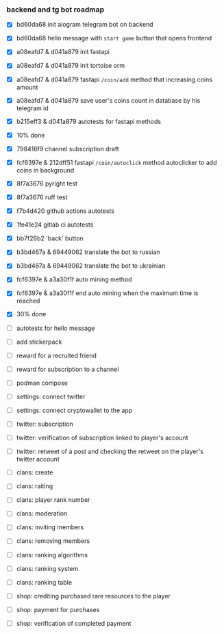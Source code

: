 ### backend and tg bot roadmap

- [x] bd60da68 init aiogram telegram bot on backend
- [x] bd60da68 hello message with `start game` button that opens frontend
- [x] a08eafd7 & d041a879 init fastapi
- [x] a08eafd7 & d041a879 init tortoise orm
- [x] a08eafd7 & d041a879 fastapi `/coin/add` method that increasing coins amount
- [x] a08eafd7 & d041a879 save user's coins count in database by his telegram id
- [x] b215eff3 & d041a879 autotests for fastapi methods
- [x] 10% done
- [x] 798416f9 channel subscription draft
- [x] fcf6397e & 212dff51 fastapi `/coin/autoclick` method autoclicker to add coins in background
- [x] 8f7a3676 pyright test
- [x] 8f7a3676 ruff test
- [x] f7b4d420 github actions autotests
- [x] 1fe41e24 gitlab ci autotests
- [x] bb7f26b2 'back' button
- [x] b3bd467a & 69449062 translate the bot to russian
- [x] b3bd467a & 69449062 translate the bot to ukrainian
- [x] fcf6397e & a3a30f1f auto mining method
- [x] fcf6397e & a3a30f1f end auto mining when the maximum time is reached
- [x] 30% done
- [ ] autotests for hello message
- [ ] add stickerpack
- [ ] reward for a recruited friend
- [ ] reward for subscription to a channel
- [ ] podman compose
- [ ] settings: connect twitter
- [ ] settings: connect cryptowallet to the app
- [ ] twitter: subscription
- [ ] twitter: verification of subscription linked to player's account
- [ ] twitter: retweet of a post and checking the retweet on the player's twitter account
- [ ] clans: create
- [ ] clans: raiting
- [ ] clans: player rank number
- [ ] clans: moderation
- [ ] clans: inviting members
- [ ] clans: removing members
- [ ] clans: ranking algorithms
- [ ] clans: ranking system
- [ ] clans: ranking table
- [ ] shop: crediting purchased rare resources to the player
- [ ] shop: payment for purchases
- [ ] shop: verification of completed payment

